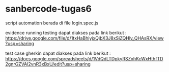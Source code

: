 # sanbercode-tugas6
script automation berada di file login.spec.js

evidence running testing dapat diakses pada link berikut : https://drive.google.com/file/d/1txHaBhiyjxQjbX3J8xSiZQHlv_QHAsRX/view?usp=sharing

test case gherkin dapat diakses pada link berikut : https://docs.google.com/spreadsheets/d/1VdQdLTDpkyRSZxhKcWxHthfTD2gnrGZVAl2vnR3xBxU/edit?usp=sharing

